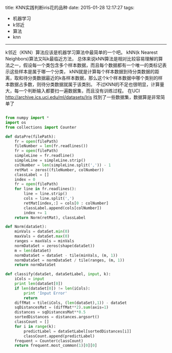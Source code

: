 title: KNN实践判断iris花的品种
date: 2015-01-28 12:17:27
tags:
- 机器学习
- k邻近
- 算法
- knn
---

k邻近（KNN）算法应该是机器学习算法中最简单的一个吧。
kNN(k Nearest Neighbors)算法又叫k最临近方法， 总体来说kNN算法是相对比较容易理解的算法之一，假设每一个类包含多个样本数据，而且每个数据都有一个唯一的类标记表示这些样本是属于哪一个分类， kNN就是计算每个样本数据到待分类数据的距离，取和待分类数据最近的k各样本数据，那么这个k个样本数据中哪个类别的样本数据占多数，则待分类数据就属于该类别。
不过KNN的不足也很明显，计算量大，每一个判断输入都要扫一遍数据集，而且没有训练过程。
在UCI
http://archive.ics.uci.edu/ml/datasets/Iris
找到了一些数据集，数据算是非常简单了

```python

from numpy import *
import os
from collections import Counter

def dataPre(filePath):
    fr = open(filePath)
    fileNumber = len(fr.readlines())
    fr = open(filePath)
    simpleLine = fr.readline()
    simpleLine = simpleLine.strip()
    colNumber = len(simpleLine.split(',')) - 1
    retMat = zeros((fileNumber, colNumber))
    classLabel = []
    index = 0
    fr = open(filePath)
    for line in fr.readlines():
        line = line.strip()
        cols = line.split(',')
        retMat[index,:] = cols[0 : colNumber]
        classLabel.append(cols[colNumber])
        index += 1
    return Norm(retMat), classLabel

def Norm(dataSet):
    minVals = dataSet.min(0)
    maxVals = dataSet.max(0)
    ranges = maxVals = minVals
    normDataSet = zeros(shape(dataSet))
    m = len(dataSet)
    normDataSet = dataSet - tile(minVals, (m, 1))
    normDataSet = normDataSet / tile(ranges, (m, 1))
    return normDataSet

def classify(dataSet, dataSetLabel, input, k):
    iCols = input
    print len(dataSet[0])
    if len(dataSet[0]) != len(iCols):
        print 'Input Error'
        return
    diffMat = tile(iCols, (len(dataSet),1)) - dataSet
    sqDistancesMat = (diffMat**2).sum(axis=1)
    distances = sqDistancesMat**0.5
    sortedDistances = distances.argsort()
    classCount = []
    for i in range(k):
        predictLabel = dataSetLabel[sortedDistances[i]]
        classCount.append(predictLabel)
    frequent = Counter(classCount)
    return frequent.most_common(1)[0][0]
```
